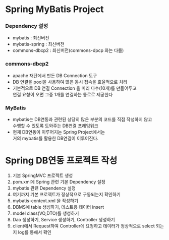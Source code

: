 # Spring MyBatis Project

### Dependency 설정
* mybatis : 최신버전
* mybatis-spring : 최신버전
* commons-dbcp2 : 최신버전(commons-dpcp 와는 다름)

### commons-dbcp2
* apache 재단에서 만든 DB Connection 도구
* DB 연결을 pool을 사용하여 많은 동시 접속을 효율적으로 처리
* 기본적으로 DB 연결 Connection 을 미리 다수(10개)를 만들어두고  
연결 요청이 오면 그중 1개를 연결하는 통로로 제공한다

### MyBatis
* mybatis는 DB연동과 관련된 상당히 많은 부분의 코드를 직접 작성하지 않고  
수행할 수 있도록 도와주는 DB연결 프레임워크
* 현재 DB연동이 이루어지는 Spring Project에서는  
거의 mybatis를 활용한 DB연결이 이루어진다.

# Spring DB연동 프로젝트 작성
1. 기본 SpringMVC 프로젝트 생성
2. pom.xml에 Spring 관련 기본 Dependency 설정
3. mybatis 관련 Dependency 설정
4. 여기까지 기본 프로젝트가 정상적으로 구동되는지 확인하기
5. mybatis-context.xml 을 작성하기
6. DBMS에 table 생성하기, 테스트용 데이터 insert
7. model class(VO,DTO)를 생성하기
8. Dao 생성하기, Service 생성하기, Controller 생성하기
9. client에서 Request하여 Controller에 요청하고 데이터가 정상적으로 select 되는지 log를 통해서 확인